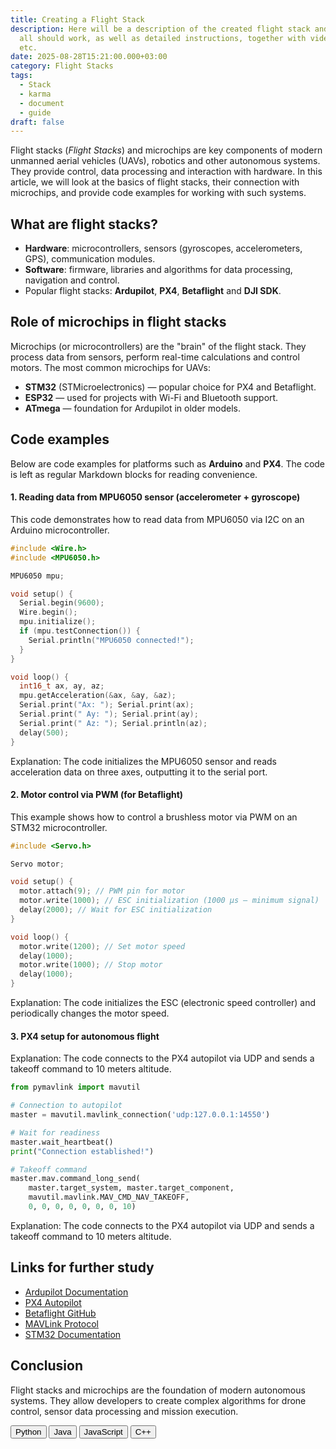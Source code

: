 ```yaml
---
title: Creating a Flight Stack
description: Here will be a description of the created flight stack and how it
  all should work, as well as detailed instructions, together with video review,
  etc.
date: 2025-08-28T15:21:00.000+03:00
category: Flight Stacks
tags:
  - Stack
  - karma
  - document
  - guide
draft: false
---
```


Flight stacks (_Flight Stacks_) and microchips are key components of modern unmanned aerial vehicles (UAVs), robotics and other autonomous systems. They provide control, data processing and interaction with hardware. In this article, we will look at the basics of flight stacks, their connection with microchips, and provide code examples for working with such systems.

## What are flight stacks?

- **Hardware**: microcontrollers, sensors (gyroscopes, accelerometers, GPS), communication modules.
- **Software**: firmware, libraries and algorithms for data processing, navigation and control.
- Popular flight stacks: **Ardupilot**, **PX4**, **Betaflight** and **DJI SDK**.

## Role of microchips in flight stacks

Microchips (or microcontrollers) are the "brain" of the flight stack. They process data from sensors, perform real-time calculations and control motors. The most common microchips for UAVs:

- **STM32** (STMicroelectronics) — popular choice for PX4 and Betaflight.
- **ESP32** — used for projects with Wi-Fi and Bluetooth support.
- **ATmega** — foundation for Ardupilot in older models.

## Code examples

Below are code examples for platforms such as **Arduino** and **PX4**. The code is left as regular Markdown blocks for reading convenience.

#### 1. Reading data from MPU6050 sensor (accelerometer + gyroscope)

This code demonstrates how to read data from MPU6050 via I2C on an Arduino microcontroller.

```cpp
#include <Wire.h>
#include <MPU6050.h>

MPU6050 mpu;

void setup() {
  Serial.begin(9600);
  Wire.begin();
  mpu.initialize();
  if (mpu.testConnection()) {
    Serial.println("MPU6050 connected!");
  }
}

void loop() {
  int16_t ax, ay, az;
  mpu.getAcceleration(&ax, &ay, &az);
  Serial.print("Ax: "); Serial.print(ax);
  Serial.print(" Ay: "); Serial.print(ay);
  Serial.print(" Az: "); Serial.println(az);
  delay(500);
}
```

Explanation: The code initializes the MPU6050 sensor and reads acceleration data on three axes, outputting it to the serial port.

#### 2. Motor control via PWM (for Betaflight)

This example shows how to control a brushless motor via PWM on an STM32 microcontroller.

```cpp
#include <Servo.h>

Servo motor;

void setup() {
  motor.attach(9); // PWM pin for motor
  motor.write(1000); // ESC initialization (1000 μs — minimum signal)
  delay(2000); // Wait for ESC initialization
}

void loop() {
  motor.write(1200); // Set motor speed
  delay(1000);
  motor.write(1000); // Stop motor
  delay(1000);
}
```

Explanation: The code initializes the ESC (electronic speed controller) and periodically changes the motor speed.

#### 3. PX4 setup for autonomous flight

Explanation: The code connects to the PX4 autopilot via UDP and sends a takeoff command to 10 meters altitude.

```python
from pymavlink import mavutil

# Connection to autopilot
master = mavutil.mavlink_connection('udp:127.0.0.1:14550')

# Wait for readiness
master.wait_heartbeat()
print("Connection established!")

# Takeoff command
master.mav.command_long_send(
    master.target_system, master.target_component,
    mavutil.mavlink.MAV_CMD_NAV_TAKEOFF,
    0, 0, 0, 0, 0, 0, 0, 10)
```

Explanation: The code connects to the PX4 autopilot via UDP and sends a takeoff command to 10 meters altitude.

## Links for further study

- [Ardupilot Documentation](https://ardupilot.org/)
- [PX4 Autopilot](https://px4.io/)
- [Betaflight GitHub](https://github.com/betaflight/betaflight)
- [MAVLink Protocol](https://mavlink.io/)
- [STM32 Documentation](https://www.st.com/en/microcontrollers-microprocessors/stm32-32-bit-arm-cortex-mcus.html)

## Conclusion

Flight stacks and microchips are the foundation of modern autonomous systems. They allow developers to create complex algorithms for drone control, sensor data processing and mission execution.

<!-- Language buttons -->
  <div class="mt-8 mb-6">
        <div class="grid grid-cols-2 md:grid-cols-4 lg:grid-cols-4 gap-[10px] md:gap-[5px] justify-items-start lg:justify-items-center max-w-4xl mx-auto">
            <button class="bg-[#f0f0f0] hover:bg-[#e3e3e3] focus:bg-[#e3e3e3] py-[5px] px-[36px] rounded-[10px] w-[160px] md:w-[140px] transition-colors duration-200 outline-none" data-language="python">
                Python
            </button>
            <button class="bg-[#f0f0f0] hover:bg-[#e3e3e3] focus:bg-[#e3e3e3] py-[5px] px-[36px] rounded-[10px] w-[160px] md:w-[140px] transition-colors duration-200 outline-none" data-language="java">
                Java
            </button>
            <button class="bg-[#f0f0f0] hover:bg-[#e3e3e3] focus:bg-[#e3e3e3] py-[5px] px-[36px] rounded-[10px] w-[160px] md:w-[140px] transition-colors duration-200 outline-none" data-language="javascript">
                JavaScript
            </button>
            <button class="bg-[#f0f0f0] hover:bg-[#e3e3e3] focus:bg-[#e3e3e3] py-[5px] px-[36px] rounded-[10px] w-[160px] md:w-[140px] transition-colors duration-200 outline-none" data-language="cpp">
                C++
            </button>
        </div>
    </div>
